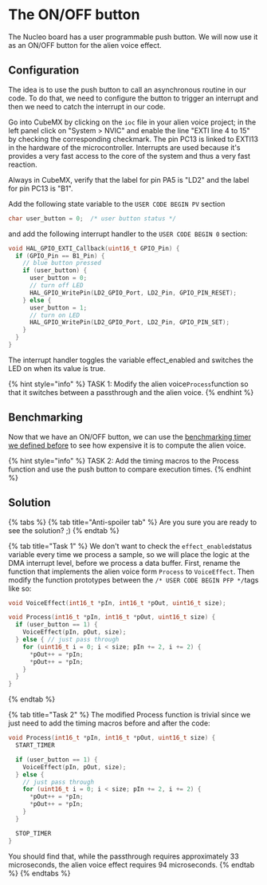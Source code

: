 # The ON/OFF button

The Nucleo board has a user programmable push button. We will now use it as an ON/OFF button for the alien voice effect.

## Configuration <a id="extra"></a>

The idea is to use the push button to call an asynchronous routine in our code. To do that, we need to configure the button to trigger an interrupt and then we need to catch the interrupt in our code.

Go into CubeMX by clicking on the `ioc` file in your alien voice project; in the left panel click on "System &gt; NVIC" and enable the line "EXTI line 4 to 15" by checking the corresponding checkmark. The pin PC13 is linked to EXTI13 in the hardware of the microcontroller. Interrupts are used because it's provides a very fast access to the core of the system and thus a very fast reaction.

Always in CubeMX, verify that the label for pin PA5 is "LD2" and the label for pin PC13 is "B1".

Add the following state variable to the `USER CODE BEGIN PV` section

```c
char user_button = 0;  /* user button status */
```

and add the following interrupt handler to the `USER CODE BEGIN 0` section:

```c
void HAL_GPIO_EXTI_Callback(uint16_t GPIO_Pin) {
  if (GPIO_Pin == B1_Pin) {
    // blue button pressed
    if (user_button) {
      user_button = 0;
      // turn off LED
      HAL_GPIO_WritePin(LD2_GPIO_Port, LD2_Pin, GPIO_PIN_RESET);
    } else {
      user_button = 1;
      // turn on LED
      HAL_GPIO_WritePin(LD2_GPIO_Port, LD2_Pin, GPIO_PIN_SET);
    }
  }
}
```

The interrupt handler toggles the variable effect\_enabled and switches the LED on when its value is true.

{% hint style="info" %}
TASK 1: Modify the alien voice`Process`function so that it switches between a passthrough and the alien voice.
{% endhint %}

## Benchmarking

Now that we have an ON/OFF button, we can use the [benchmarking timer we defined before](../../real-world-dsp/benchmarking.md) to see how expensive it is to compute the alien voice.

{% hint style="info" %}
TASK 2: Add the timing macros to the Process function and use the push button to compare execution times.
{% endhint %}

## Solution

{% tabs %}
{% tab title="Anti-spoiler tab" %}
Are you sure you are ready to see the solution? ;\)
{% endtab %}

{% tab title="Task 1" %}
We don't want to check the `effect_enabled`status variable every time we process a sample, so we will place the logic at the DMA interrupt level, before we process a data buffer. First, rename the function that implements the alien voice form `Process` to `VoiceEffect`. Then modify the function prototypes between the `/* USER CODE BEGIN PFP */`tags like so:

```c
void VoiceEffect(int16_t *pIn, int16_t *pOut, uint16_t size);

void Process(int16_t *pIn, int16_t *pOut, uint16_t size) {
  if (user_button == 1) {
    VoiceEffect(pIn, pOut, size);
  } else { // just pass through
    for (uint16_t i = 0; i < size; pIn += 2, i += 2) {
      *pOut++ = *pIn;
      *pOut++ = *pIn;
    }
  }
}
```
{% endtab %}

{% tab title="Task 2" %}
The modified Process function is trivial since we just need to add the timing macros before and after the code:

```c
void Process(int16_t *pIn, int16_t *pOut, uint16_t size) {
  START_TIMER

  if (user_button == 1) {
    VoiceEffect(pIn, pOut, size);
  } else {
    // just pass through
    for (uint16_t i = 0; i < size; pIn += 2, i += 2) {
      *pOut++ = *pIn;
      *pOut++ = *pIn;
    }
  }

  STOP_TIMER
}
```

You should find that, while the passthrough requires approximately 33 microseconds, the alien voice effect requires 94 microseconds.
{% endtab %}
{% endtabs %}

